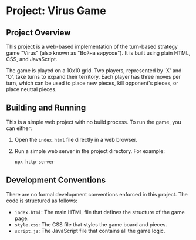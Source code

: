 # Project: Virus Game

## Project Overview

This project is a web-based implementation of the turn-based strategy game "Virus" (also known as "Война вирусов"). It is built using plain HTML, CSS, and JavaScript.

The game is played on a 10x10 grid. Two players, represented by 'X' and 'O', take turns to expand their territory. Each player has three moves per turn, which can be used to place new pieces, kill opponent's pieces, or place neutral pieces.

## Building and Running

This is a simple web project with no build process. To run the game, you can either:

1.  Open the `index.html` file directly in a web browser.
2.  Run a simple web server in the project directory. For example:

    ```bash
    npx http-server
    ```

## Development Conventions

There are no formal development conventions enforced in this project. The code is structured as follows:

*   `index.html`: The main HTML file that defines the structure of the game page.
*   `style.css`: The CSS file that styles the game board and pieces.
*   `script.js`: The JavaScript file that contains all the game logic.
